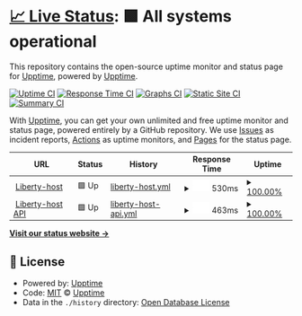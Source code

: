# [📈 Live Status](https://demo.upptime.js.org): <!--live status--> **🟩 All systems operational**

This repository contains the open-source uptime monitor and status page for [Upptime](https://upptime.js.org), powered by [Upptime](https://github.com/upptime/upptime).

[![Uptime CI](https://github.com/upptime/upptime/workflows/Uptime%20CI/badge.svg)](https://github.com/upptime/upptime/actions?query=workflow%3A%22Uptime+CI%22)
[![Response Time CI](https://github.com/upptime/upptime/workflows/Response%20Time%20CI/badge.svg)](https://github.com/upptime/upptime/actions?query=workflow%3A%22Response+Time+CI%22)
[![Graphs CI](https://github.com/upptime/upptime/workflows/Graphs%20CI/badge.svg)](https://github.com/upptime/upptime/actions?query=workflow%3A%22Graphs+CI%22)
[![Static Site CI](https://github.com/upptime/upptime/workflows/Static%20Site%20CI/badge.svg)](https://github.com/upptime/upptime/actions?query=workflow%3A%22Static+Site+CI%22)
[![Summary CI](https://github.com/upptime/upptime/workflows/Summary%20CI/badge.svg)](https://github.com/upptime/upptime/actions?query=workflow%3A%22Summary+CI%22)

With [Upptime](https://upptime.js.org), you can get your own unlimited and free uptime monitor and status page, powered entirely by a GitHub repository. We use [Issues](https://github.com/upptime/upptime/issues) as incident reports, [Actions](https://github.com/upptime/upptime/actions) as uptime monitors, and [Pages](https://demo.upptime.js.org) for the status page.

<!--start: status pages-->
<!-- This summary is generated by Upptime (https://github.com/upptime/upptime) -->
<!-- Do not edit this manually, your changes will be overwritten -->
<!-- prettier-ignore -->
| URL | Status | History | Response Time | Uptime |
| --- | ------ | ------- | ------------- | ------ |
| <img alt="" src="https://favicons.githubusercontent.com/liberty-host.com" height="13"> [Liberty-host](https://liberty-host.com) | 🟩 Up | [liberty-host.yml](https://github.com/Thesam1798/upptime/commits/HEAD/history/liberty-host.yml) | <details><summary><img alt="Response time graph" src="./graphs/liberty-host/response-time-week.png" height="20"> 530ms</summary><br><a href="https://demo.upptime.js.org/history/liberty-host"><img alt="Response time 530" src="https://img.shields.io/endpoint?url=https%3A%2F%2Fraw.githubusercontent.com%2FThesam1798%2Fupptime%2FHEAD%2Fapi%2Fliberty-host%2Fresponse-time.json"></a><br><a href="https://demo.upptime.js.org/history/liberty-host"><img alt="24-hour response time 530" src="https://img.shields.io/endpoint?url=https%3A%2F%2Fraw.githubusercontent.com%2FThesam1798%2Fupptime%2FHEAD%2Fapi%2Fliberty-host%2Fresponse-time-day.json"></a><br><a href="https://demo.upptime.js.org/history/liberty-host"><img alt="7-day response time 530" src="https://img.shields.io/endpoint?url=https%3A%2F%2Fraw.githubusercontent.com%2FThesam1798%2Fupptime%2FHEAD%2Fapi%2Fliberty-host%2Fresponse-time-week.json"></a><br><a href="https://demo.upptime.js.org/history/liberty-host"><img alt="30-day response time 530" src="https://img.shields.io/endpoint?url=https%3A%2F%2Fraw.githubusercontent.com%2FThesam1798%2Fupptime%2FHEAD%2Fapi%2Fliberty-host%2Fresponse-time-month.json"></a><br><a href="https://demo.upptime.js.org/history/liberty-host"><img alt="1-year response time 530" src="https://img.shields.io/endpoint?url=https%3A%2F%2Fraw.githubusercontent.com%2FThesam1798%2Fupptime%2FHEAD%2Fapi%2Fliberty-host%2Fresponse-time-year.json"></a></details> | <details><summary><a href="https://demo.upptime.js.org/history/liberty-host">100.00%</a></summary><a href="https://demo.upptime.js.org/history/liberty-host"><img alt="All-time uptime 100.00%" src="https://img.shields.io/endpoint?url=https%3A%2F%2Fraw.githubusercontent.com%2FThesam1798%2Fupptime%2FHEAD%2Fapi%2Fliberty-host%2Fuptime.json"></a><br><a href="https://demo.upptime.js.org/history/liberty-host"><img alt="24-hour uptime 100.00%" src="https://img.shields.io/endpoint?url=https%3A%2F%2Fraw.githubusercontent.com%2FThesam1798%2Fupptime%2FHEAD%2Fapi%2Fliberty-host%2Fuptime-day.json"></a><br><a href="https://demo.upptime.js.org/history/liberty-host"><img alt="7-day uptime 100.00%" src="https://img.shields.io/endpoint?url=https%3A%2F%2Fraw.githubusercontent.com%2FThesam1798%2Fupptime%2FHEAD%2Fapi%2Fliberty-host%2Fuptime-week.json"></a><br><a href="https://demo.upptime.js.org/history/liberty-host"><img alt="30-day uptime 100.00%" src="https://img.shields.io/endpoint?url=https%3A%2F%2Fraw.githubusercontent.com%2FThesam1798%2Fupptime%2FHEAD%2Fapi%2Fliberty-host%2Fuptime-month.json"></a><br><a href="https://demo.upptime.js.org/history/liberty-host"><img alt="1-year uptime 100.00%" src="https://img.shields.io/endpoint?url=https%3A%2F%2Fraw.githubusercontent.com%2FThesam1798%2Fupptime%2FHEAD%2Fapi%2Fliberty-host%2Fuptime-year.json"></a></details>
| <img alt="" src="https://favicons.githubusercontent.com/api.liberty-host.com" height="13"> [Liberty-host API](https://api.liberty-host.com) | 🟩 Up | [liberty-host-api.yml](https://github.com/Thesam1798/upptime/commits/HEAD/history/liberty-host-api.yml) | <details><summary><img alt="Response time graph" src="./graphs/liberty-host-api/response-time-week.png" height="20"> 463ms</summary><br><a href="https://demo.upptime.js.org/history/liberty-host-api"><img alt="Response time 463" src="https://img.shields.io/endpoint?url=https%3A%2F%2Fraw.githubusercontent.com%2FThesam1798%2Fupptime%2FHEAD%2Fapi%2Fliberty-host-api%2Fresponse-time.json"></a><br><a href="https://demo.upptime.js.org/history/liberty-host-api"><img alt="24-hour response time 463" src="https://img.shields.io/endpoint?url=https%3A%2F%2Fraw.githubusercontent.com%2FThesam1798%2Fupptime%2FHEAD%2Fapi%2Fliberty-host-api%2Fresponse-time-day.json"></a><br><a href="https://demo.upptime.js.org/history/liberty-host-api"><img alt="7-day response time 463" src="https://img.shields.io/endpoint?url=https%3A%2F%2Fraw.githubusercontent.com%2FThesam1798%2Fupptime%2FHEAD%2Fapi%2Fliberty-host-api%2Fresponse-time-week.json"></a><br><a href="https://demo.upptime.js.org/history/liberty-host-api"><img alt="30-day response time 463" src="https://img.shields.io/endpoint?url=https%3A%2F%2Fraw.githubusercontent.com%2FThesam1798%2Fupptime%2FHEAD%2Fapi%2Fliberty-host-api%2Fresponse-time-month.json"></a><br><a href="https://demo.upptime.js.org/history/liberty-host-api"><img alt="1-year response time 463" src="https://img.shields.io/endpoint?url=https%3A%2F%2Fraw.githubusercontent.com%2FThesam1798%2Fupptime%2FHEAD%2Fapi%2Fliberty-host-api%2Fresponse-time-year.json"></a></details> | <details><summary><a href="https://demo.upptime.js.org/history/liberty-host-api">100.00%</a></summary><a href="https://demo.upptime.js.org/history/liberty-host-api"><img alt="All-time uptime 100.00%" src="https://img.shields.io/endpoint?url=https%3A%2F%2Fraw.githubusercontent.com%2FThesam1798%2Fupptime%2FHEAD%2Fapi%2Fliberty-host-api%2Fuptime.json"></a><br><a href="https://demo.upptime.js.org/history/liberty-host-api"><img alt="24-hour uptime 100.00%" src="https://img.shields.io/endpoint?url=https%3A%2F%2Fraw.githubusercontent.com%2FThesam1798%2Fupptime%2FHEAD%2Fapi%2Fliberty-host-api%2Fuptime-day.json"></a><br><a href="https://demo.upptime.js.org/history/liberty-host-api"><img alt="7-day uptime 100.00%" src="https://img.shields.io/endpoint?url=https%3A%2F%2Fraw.githubusercontent.com%2FThesam1798%2Fupptime%2FHEAD%2Fapi%2Fliberty-host-api%2Fuptime-week.json"></a><br><a href="https://demo.upptime.js.org/history/liberty-host-api"><img alt="30-day uptime 100.00%" src="https://img.shields.io/endpoint?url=https%3A%2F%2Fraw.githubusercontent.com%2FThesam1798%2Fupptime%2FHEAD%2Fapi%2Fliberty-host-api%2Fuptime-month.json"></a><br><a href="https://demo.upptime.js.org/history/liberty-host-api"><img alt="1-year uptime 100.00%" src="https://img.shields.io/endpoint?url=https%3A%2F%2Fraw.githubusercontent.com%2FThesam1798%2Fupptime%2FHEAD%2Fapi%2Fliberty-host-api%2Fuptime-year.json"></a></details>

<!--end: status pages-->

[**Visit our status website →**](https://demo.upptime.js.org)

## 📄 License

- Powered by: [Upptime](https://github.com/upptime/upptime)
- Code: [MIT](./LICENSE) © [Upptime](https://upptime.js.org)
- Data in the `./history` directory: [Open Database License](https://opendatacommons.org/licenses/odbl/1-0/)
